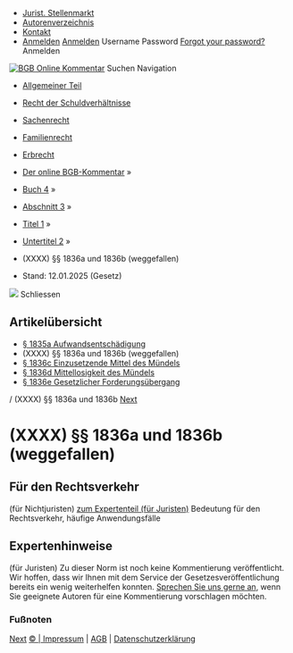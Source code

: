   * [Jurist. Stellenmarkt](https://bgb.kommentar.de/Buch-4/Abschnitt-3/Titel-1/Untertitel-2/</job-board> "Jurist. Stellenmarkt")
  * [Autorenverzeichnis](https://bgb.kommentar.de/Buch-4/Abschnitt-3/Titel-1/Untertitel-2/</Autorenverzeichnis> "Autorenverzeichnis")
  * [Kontakt](https://bgb.kommentar.de/Buch-4/Abschnitt-3/Titel-1/Untertitel-2/</Kontakt>)
  * [Anmelden](https://bgb.kommentar.de/Buch-4/Abschnitt-3/Titel-1/Untertitel-2/<#login> "show login form") [Anmelden](https://bgb.kommentar.de/Buch-4/Abschnitt-3/Titel-1/Untertitel-2/<#> "hide login form") Username Password
[Forgot your password?](https://bgb.kommentar.de/Buch-4/Abschnitt-3/Titel-1/Untertitel-2/</user/forgotpassword>) Anmelden 


[![BGB Online Kommentar](https://bgb.kommentar.de/extension/bgb/design/bgb/images/logo.png)](https://bgb.kommentar.de/Buch-4/Abschnitt-3/Titel-1/Untertitel-2/</> "BGB Online Kommentar")
Suchen
Navigation
  * [Allgemeiner Teil](https://bgb.kommentar.de/Buch-4/Abschnitt-3/Titel-1/Untertitel-2/</Buch-1>)
  * [Recht der Schuldverhältnisse](https://bgb.kommentar.de/Buch-4/Abschnitt-3/Titel-1/Untertitel-2/</Buch-2>)
  * [Sachenrecht](https://bgb.kommentar.de/Buch-4/Abschnitt-3/Titel-1/Untertitel-2/</Buch-3>)
  * [Familienrecht](https://bgb.kommentar.de/Buch-4/Abschnitt-3/Titel-1/Untertitel-2/</Buch-4>)
  * [Erbrecht](https://bgb.kommentar.de/Buch-4/Abschnitt-3/Titel-1/Untertitel-2/</Buch-5>)


  * [Der online BGB-Kommentar](https://bgb.kommentar.de/Buch-4/Abschnitt-3/Titel-1/Untertitel-2/</>) »
  * [Buch 4](https://bgb.kommentar.de/Buch-4/Abschnitt-3/Titel-1/Untertitel-2/</Buch-4>) »
  * [Abschnitt 3](https://bgb.kommentar.de/Buch-4/Abschnitt-3/Titel-1/Untertitel-2/</Buch-4/Abschnitt-3>) »
  * [Titel 1](https://bgb.kommentar.de/Buch-4/Abschnitt-3/Titel-1/Untertitel-2/</Buch-4/Abschnitt-3/Titel-1>) »
  * [Untertitel 2](https://bgb.kommentar.de/Buch-4/Abschnitt-3/Titel-1/Untertitel-2/</Buch-4/Abschnitt-3/Titel-1/Untertitel-2>) »
  * (XXXX) §§ 1836a und 1836b (weggefallen) 
  * Stand: 12.01.2025 (Gesetz) 


![](https://vg01.met.vgwort.de/na/1c9909529ead4f509072c06d9081a7d5)
Schliessen 
## Artikelübersicht
  * [ § 1835a Aufwandsentschädigung ](https://bgb.kommentar.de/Buch-4/Abschnitt-3/Titel-1/Untertitel-2/</Buch-4/Abschnitt-3/Titel-1/Untertitel-2/Aufwandsentschaedigung>)
  * (XXXX) §§ 1836a und 1836b (weggefallen) 
  * [ § 1836c Einzusetzende Mittel des Mündels ](https://bgb.kommentar.de/Buch-4/Abschnitt-3/Titel-1/Untertitel-2/</Buch-4/Abschnitt-3/Titel-1/Untertitel-2/Einzusetzende-Mittel-des-Muendels>)
  * [ § 1836d Mittellosigkeit des Mündels ](https://bgb.kommentar.de/Buch-4/Abschnitt-3/Titel-1/Untertitel-2/</Buch-4/Abschnitt-3/Titel-1/Untertitel-2/Mittellosigkeit-des-Muendels>)
  * [ § 1836e Gesetzlicher Forderungsübergang ](https://bgb.kommentar.de/Buch-4/Abschnitt-3/Titel-1/Untertitel-2/</Buch-4/Abschnitt-3/Titel-1/Untertitel-2/Gesetzlicher-Forderungsuebergang>)


/ (XXXX) §§ 1836a und 1836b 
[Next](https://bgb.kommentar.de/Buch-4/Abschnitt-3/Titel-1/Untertitel-2/</Buch-4/Abschnitt-3/Titel-1/Untertitel-2/Einzusetzende-Mittel-des-Muendels> "§ 1836c Einzusetzende Mittel des Mündels")
# (XXXX) §§ 1836a und 1836b (weggefallen)
## Für den Rechtsverkehr 
(für Nichtjuristen)
[zum Expertenteil (für Juristen)](https://bgb.kommentar.de/Buch-4/Abschnitt-3/Titel-1/Untertitel-2/<#expertenhinweise>)
Bedeutung für den Rechtsverkehr, häufige Anwendungsfälle
## Expertenhinweise
(für Juristen)
Zu dieser Norm ist noch keine Kommentierung veröffentlicht. Wir hoffen, dass wir Ihnen mit dem Service der Gesetzesveröffentlichung bereits ein wenig weiterhelfen konnten. [Sprechen Sie uns gerne an](https://bgb.kommentar.de/Buch-4/Abschnitt-3/Titel-1/Untertitel-2/</Kontakt>), wenn Sie geeignete Autoren für eine Kommentierung vorschlagen möchten. 
### Fußnoten
[Next](https://bgb.kommentar.de/Buch-4/Abschnitt-3/Titel-1/Untertitel-2/</Buch-4/Abschnitt-3/Titel-1/Untertitel-2/Einzusetzende-Mittel-des-Muendels> "§ 1836c Einzusetzende Mittel des Mündels")
[© | Impressum](https://bgb.kommentar.de/Buch-4/Abschnitt-3/Titel-1/Untertitel-2/</Kontakt>) | [AGB](https://bgb.kommentar.de/Buch-4/Abschnitt-3/Titel-1/Untertitel-2/</AGB>) | [Datenschutzerklärung](https://bgb.kommentar.de/Buch-4/Abschnitt-3/Titel-1/Untertitel-2/</Datenschutzerklaerung-fuer-Leser>)
